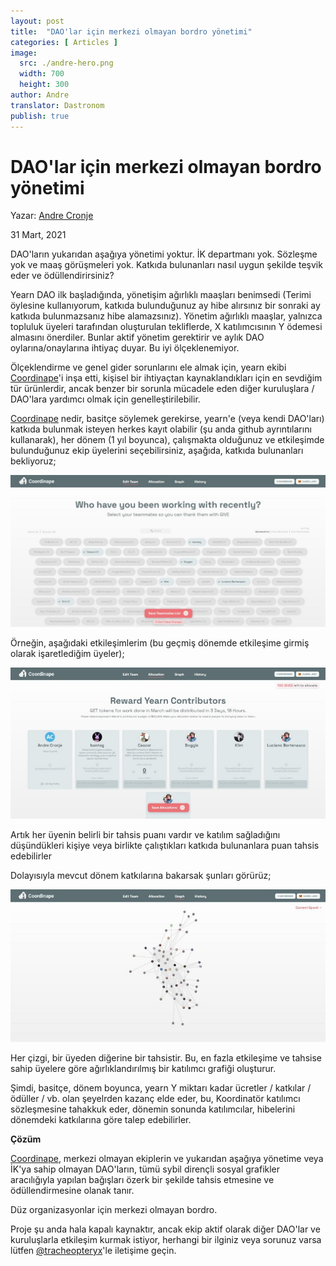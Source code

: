 ```yaml
---
layout: post
title:  "DAO'lar için merkezi olmayan bordro yönetimi"
categories: [ Articles ]
image:
  src: ./andre-hero.png
  width: 700
  height: 300
author: Andre
translator: Dastronom
publish: true
---
```


# DAO'lar için merkezi olmayan bordro yönetimi

Yazar: [Andre Cronje](https://twitter.com/AndreCronjeTech)</br>

31 Mart, 2021

DAO'ların yukarıdan aşağıya yönetimi yoktur. İK departmanı yok. Sözleşme yok ve maaş görüşmeleri yok. Katkıda bulunanları nasıl uygun şekilde teşvik eder ve ödüllendirirsiniz?

Yearn DAO ilk başladığında, yönetişim ağırlıklı maaşları benimsedi (Terimi öylesine kullanıyorum, katkıda bulunduğunuz ay hibe alırsınız bir sonraki ay katkıda bulunmazsanız hibe alamazsınız). Yönetim ağırlıklı maaşlar, yalnızca topluluk üyeleri tarafından oluşturulan tekliflerde, X katılımcısının Y ödemesi almasını önerdiler. Bunlar aktif yönetim gerektirir ve aylık DAO oylarına/onaylarına ihtiyaç duyar. Bu iyi ölçeklenemiyor.

Ölçeklendirme ve genel gider sorunlarını ele almak için, yearn ekibi [Coordinape](https://coordinape.com/)'i inşa etti, kişisel bir ihtiyaçtan kaynaklandıkları için en sevdiğim tür ürünlerdir, ancak benzer bir sorunla mücadele eden diğer kuruluşlara / DAO'lara yardımcı olmak için genelleştirilebilir.

[Coordinape](https://coordinape.com/) nedir, basitçe söylemek gerekirse, yearn'e (veya kendi DAO'ları) katkıda bulunmak isteyen herkes kayıt olabilir (şu anda github ayrıntılarını kullanarak), her dönem (1 yıl boyunca), çalışmakta olduğunuz ve etkileşimde bulunduğunuz ekip üyelerini seçebilirsiniz, aşağıda, katkıda bulunanları bekliyoruz;

![](1.jpg?w=1400&h=674)

Örneğin, aşağıdaki etkileşimlerim (bu geçmiş dönemde etkileşime girmiş olarak işaretlediğim üyeler);

![](2.jpg?w=700&h=337)

Artık her üyenin belirli bir tahsis puanı vardır ve katılım sağladığını düşündükleri kişiye veya birlikte çalıştıkları katkıda bulunanlara puan tahsis edebilirler

Dolayısıyla mevcut dönem katkılarına bakarsak şunları görürüz;

![](3.jpg?w=700&h=339)

Her çizgi, bir üyeden diğerine bir tahsistir. Bu, en fazla etkileşime ve tahsise sahip üyelere göre ağırlıklandırılmış bir katılımcı grafiği oluşturur.

Şimdi, basitçe, dönem boyunca, yearn Y miktarı kadar ücretler / katkılar / ödüller / vb. olan şeyelrden kazanç elde eder, bu, Koordinatör katılımcı sözleşmesine tahakkuk eder, dönemin sonunda katılımcılar, hibelerini dönemdeki katkılarına göre talep edebilirler.

**Çözüm**

[Coordinape](https://coordinape.com/), merkezi olmayan ekiplerin ve yukarıdan aşağıya yönetime veya İK'ya sahip olmayan DAO'ların, tümü sybil dirençli sosyal grafikler aracılığıyla yapılan bağışları özerk bir şekilde tahsis etmesine ve ödüllendirmesine olanak tanır.

Düz organizasyonlar için merkezi olmayan bordro.

Proje şu anda hala kapalı kaynaktır, ancak ekip aktif olarak diğer DAO'lar ve kuruluşlarla etkileşim kurmak istiyor, herhangi bir ilginiz veya sorunuz varsa lütfen [@tracheopteryx](https://twitter.com/tracheopteryx)'le iletişime geçin.
